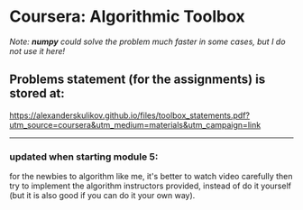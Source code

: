 # Coursera: Algorithmic Toolbox

*Note: **numpy** could solve the problem much faster in some cases, but I do not use it here!*

## Problems statement (for the assignments) is stored at:
https://alexanderskulikov.github.io/files/toolbox_statements.pdf?utm_source=coursera&utm_medium=materials&utm_campaign=link

----

### updated when starting module 5:
for the newbies to algorithm like me, it's better to watch video carefully then try to implement the algorithm instructors provided, instead of do it yourself (but it is also good if you can do it your own way).